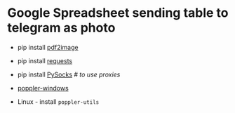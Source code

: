 # Google Spreadsheet sending table to telegram as photo

* pip install [pdf2image](https://github.com/Belval/pdf2image)
* pip install [requests](https://pypi.org/project/requests/2.7.0/)
* pip install [PySocks](https://pypi.org/project/PySocks/)  _# to use proxies_

* [poppler-windows](http://blog.alivate.com.au/poppler-windows/)
* Linux - install `poppler-utils`

